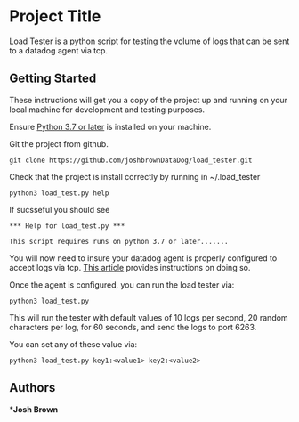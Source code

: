 # Project Title

Load Tester is a python script for testing the volume of logs that can be sent to a datadog agent via tcp. 

## Getting Started

These instructions will get you a copy of the project up and running on your local machine for development and testing purposes. 

Ensure [Python 3.7 or later](https://realpython.com/installing-python/) is installed on your machine.

Git the project from github.

	git clone https://github.com/joshbrownDataDog/load_tester.git

Check that the project is install correctly by running in ~/.load_tester 
	
	python3 load_test.py help

If sucsseful you should see

	*** Help for load_test.py ***

	This script requires runs on python 3.7 or later.......

You will now need to insure your datadog agent is properly configured to accept logs via tcp. [This article](https://docs.datadoghq.com/logs/log_collection/?tab=streamlogsfromtcpudp#stream-logs-through-tcp-udp) provides instructions on doing so.

Once the agent is configured, you can run the load tester via:

	python3 load_test.py

This will run the tester with default values of 10 logs per second, 20 random characters per log, for 60 seconds, and send the logs to port 6263.

You can set any of these value via:

	python3 load_test.py key1:<value1> key2:<value2>




## Authors

***Josh Brown**



